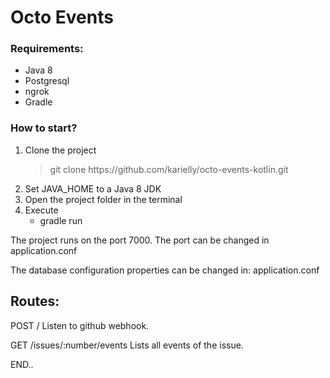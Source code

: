 # Octo Events

### Requirements:

<ul>
	<li>Java 8</li>
	<li>Postgresql</li>
	<li>ngrok</li>
  <li>Gradle</li>
</ul>

### How to start?

<ol>
  <li>Clone the project  
		<blockquote>
      git clone https://github.com/karielly/octo-events-kotlin.git
		</blockquote>
	</li>
  <li>Set JAVA_HOME to a Java 8 JDK</li>
  <li>Open the project folder in the terminal</li>
  <li>Execute
	  </br>
	  <ul>
		  <li>gradle run</li>
	  </ul>
  </li>
</ol>

<p>The project runs on the port 7000. The port can be changed in application.conf</p>

<p>The database configuration properties can be changed in: application.conf</p>

## Routes:

<p>POST / Listen to github webhook.</p>

<p>GET /issues/:number/events Lists all events of the issue.</p>


END..
